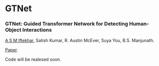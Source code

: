# GTNet 
### **GTNet: Guided Transformer Network for Detecting Human-Object Interactions**
 [A S M Iftekhar](https://sites.google.com/view/asmiftekhar/home), Satish Kumar, R. Austin McEver, Suya You, B.S. Manjunath.
 
[Paper](https://arxiv.org/pdf/2108.00596.pdf).

Code will be realesed soon.  


